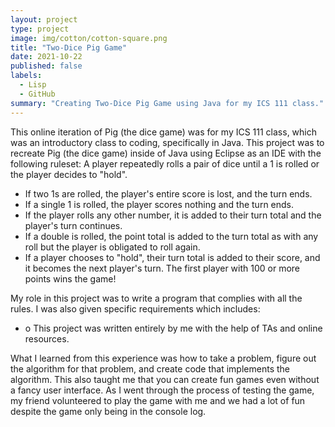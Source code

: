 ```yaml
---
layout: project
type: project
image: img/cotton/cotton-square.png
title: "Two-Dice Pig Game"
date: 2021-10-22
published: false
labels:
  - Lisp
  - GitHub
summary: "Creating Two-Dice Pig Game using Java for my ICS 111 class."
---
```

This online iteration of Pig (the dice game) was for my ICS 111 class, which was an introductory class to coding, specifically in Java. This project was to recreate Pig (the dice game) inside of Java using Eclipse as an IDE with the following ruleset:
A player repeatedly rolls a pair of dice until a 1 is rolled or the player decides to "hold".
- If two 1s are rolled, the player's entire score is lost, and the turn ends.
- If a single 1 is rolled, the player scores nothing and the turn ends.
- If the player rolls any other number, it is added to their turn total and the player's turn continues.
- If a double is rolled, the point total is added to the turn total as with any roll but the player is obligated to roll again.
- If a player chooses to "hold", their turn total is added to their score, and it becomes the next player's turn.
The first player with 100 or more points wins the game!

My role in this project was to write a program that complies with all the rules. I was also given specific requirements which includes:
- o
This project was written entirely by me with the help of TAs and online resources.

What I learned from this experience was how to take a problem, figure out the algorithm for that problem, and create code that implements the algorithm. This also taught me that you can create fun games even without a fancy user interface. As I went through the process of testing the game, my friend volunteered to play the game with me and we had a lot of fun despite the game only being in the console log.

